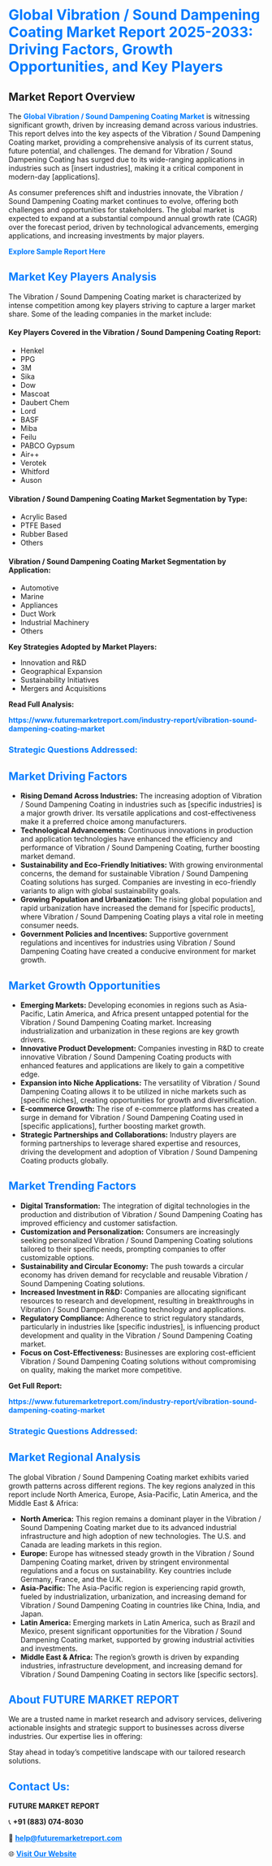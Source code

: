 <h1 style="color: #007BFF;">Global Vibration / Sound Dampening Coating Market Report 2025-2033: Driving Factors, Growth Opportunities, and Key Players</h1>

<section id="overview">
<h2>Market Report Overview</h2>
<p>The <a href="https://www.futuremarketreport.com/industry-report/vibration-sound-dampening-coating-market" style="color: #007BFF; text-decoration: none;"><strong>Global Vibration / Sound Dampening Coating Market</strong></a> is witnessing significant growth, driven by increasing demand across various industries. This report delves into the key aspects of the Vibration / Sound Dampening Coating market, providing a comprehensive analysis of its current status, future potential, and challenges. The demand for Vibration / Sound Dampening Coating has surged due to its wide-ranging applications in industries such as [insert industries], making it a critical component in modern-day [applications].</p>
<p>As consumer preferences shift and industries innovate, the Vibration / Sound Dampening Coating market continues to evolve, offering both challenges and opportunities for stakeholders. The global market is expected to expand at a substantial compound annual growth rate (CAGR) over the forecast period, driven by technological advancements, emerging applications, and increasing investments by major players.</p>
</section>

<section id="overview">
<p><a href="https://www.futuremarketreport.com/request-sample/reportId=114174" style="color: #007BFF; text-decoration: none;"><strong>Explore Sample Report Here</strong></a></p>
</section>

<section id="key-players">
<h2 style="color: #007BFF;">Market Key Players Analysis</h2>
<p>The Vibration / Sound Dampening Coating market is characterized by intense competition among key players striving to capture a larger market share. Some of the leading companies in the market include:</p>
<h4>Key Players Covered in the Vibration / Sound Dampening Coating Report:</h4>
<ul><li>Henkel</li><li>PPG</li><li>3M</li><li>Sika</li><li>Dow</li><li>Mascoat</li><li>Daubert Chem</li><li>Lord</li><li>BASF</li><li>Miba</li><li>Feilu</li><li>PABCO Gypsum</li><li>Air++</li><li>Verotek</li><li>Whitford</li><li>Auson</li></ul>
<h4>Vibration / Sound Dampening Coating Market Segmentation by Type:</h4>
<ul><li>Acrylic Based</li><li>PTFE Based</li><li>Rubber Based</li><li>Others</li></ul>

<h4>Vibration / Sound Dampening Coating Market Segmentation by Application:</h4>
<ul><li>Automotive</li><li>Marine</li><li>Appliances</li><li>Duct Work</li><li>Industrial Machinery</li><li>Others</li></ul>
<p><strong>Key Strategies Adopted by Market Players:</strong></p>
<ul>
<li>Innovation and R&D</li>
<li>Geographical Expansion</li>
<li>Sustainability Initiatives</li>
<li>Mergers and Acquisitions</li>
</ul>
</section>

<section>
<p><strong>Read Full Analysis: </strong></p><a href="https://www.futuremarketreport.com/industry-report/vibration-sound-dampening-coating-market" style="color: #007BFF; text-decoration: none;"><strong>https://www.futuremarketreport.com/industry-report/vibration-sound-dampening-coating-market</strong></a>
<h3 style="color: #007BFF;">Strategic Questions Addressed:</h3>
</section>

<section id="driving-factors">
<h2 style="color: #007BFF;">Market Driving Factors</h2>
<ul>
<li><strong>Rising Demand Across Industries:</strong> The increasing adoption of Vibration / Sound Dampening Coating in industries such as [specific industries] is a major growth driver. Its versatile applications and cost-effectiveness make it a preferred choice among manufacturers.</li>
<li><strong>Technological Advancements:</strong> Continuous innovations in production and application technologies have enhanced the efficiency and performance of Vibration / Sound Dampening Coating, further boosting market demand.</li>
<li><strong>Sustainability and Eco-Friendly Initiatives:</strong> With growing environmental concerns, the demand for sustainable Vibration / Sound Dampening Coating solutions has surged. Companies are investing in eco-friendly variants to align with global sustainability goals.</li>
<li><strong>Growing Population and Urbanization:</strong> The rising global population and rapid urbanization have increased the demand for [specific products], where Vibration / Sound Dampening Coating plays a vital role in meeting consumer needs.</li>
<li><strong>Government Policies and Incentives:</strong> Supportive government regulations and incentives for industries using Vibration / Sound Dampening Coating have created a conducive environment for market growth.</li>
</ul>
</section>

<section id="growth-opportunities">
<h2 style="color: #007BFF;">Market Growth Opportunities</h2>
<ul>
<li><strong>Emerging Markets:</strong> Developing economies in regions such as Asia-Pacific, Latin America, and Africa present untapped potential for the Vibration / Sound Dampening Coating market. Increasing industrialization and urbanization in these regions are key growth drivers.</li>
<li><strong>Innovative Product Development:</strong> Companies investing in R&D to create innovative Vibration / Sound Dampening Coating products with enhanced features and applications are likely to gain a competitive edge.</li>
<li><strong>Expansion into Niche Applications:</strong> The versatility of Vibration / Sound Dampening Coating allows it to be utilized in niche markets such as [specific niches], creating opportunities for growth and diversification.</li>
<li><strong>E-commerce Growth:</strong> The rise of e-commerce platforms has created a surge in demand for Vibration / Sound Dampening Coating used in [specific applications], further boosting market growth.</li>
<li><strong>Strategic Partnerships and Collaborations:</strong> Industry players are forming partnerships to leverage shared expertise and resources, driving the development and adoption of Vibration / Sound Dampening Coating products globally.</li>
</ul>
</section>

<section id="trending-factors">
<h2 style="color: #007BFF;">Market Trending Factors</h2>
<ul>
<li><strong>Digital Transformation:</strong> The integration of digital technologies in the production and distribution of Vibration / Sound Dampening Coating has improved efficiency and customer satisfaction.</li>
<li><strong>Customization and Personalization:</strong> Consumers are increasingly seeking personalized Vibration / Sound Dampening Coating solutions tailored to their specific needs, prompting companies to offer customizable options.</li>
<li><strong>Sustainability and Circular Economy:</strong> The push towards a circular economy has driven demand for recyclable and reusable Vibration / Sound Dampening Coating solutions.</li>
<li><strong>Increased Investment in R&D:</strong> Companies are allocating significant resources to research and development, resulting in breakthroughs in Vibration / Sound Dampening Coating technology and applications.</li>
<li><strong>Regulatory Compliance:</strong> Adherence to strict regulatory standards, particularly in industries like [specific industries], is influencing product development and quality in the Vibration / Sound Dampening Coating market.</li>
<li><strong>Focus on Cost-Effectiveness:</strong> Businesses are exploring cost-efficient Vibration / Sound Dampening Coating solutions without compromising on quality, making the market more competitive.</li>
</ul>
</section>

<section>
<p><strong>Get Full Report: </strong></p><a href="https://www.futuremarketreport.com/industry-report/vibration-sound-dampening-coating-market" style="color: #007BFF; text-decoration: none;"><strong>https://www.futuremarketreport.com/industry-report/vibration-sound-dampening-coating-market</strong></a>
<h3 style="color: #007BFF;">Strategic Questions Addressed:</h3>
</section>


<section id="regional-analysis">
<h2 style="color: #007BFF;">Market Regional Analysis</h2>
<p>The global Vibration / Sound Dampening Coating market exhibits varied growth patterns across different regions. The key regions analyzed in this report include North America, Europe, Asia-Pacific, Latin America, and the Middle East & Africa:</p>
<ul>
<li><strong>North America:</strong> This region remains a dominant player in the Vibration / Sound Dampening Coating market due to its advanced industrial infrastructure and high adoption of new technologies. The U.S. and Canada are leading markets in this region.</li>
<li><strong>Europe:</strong> Europe has witnessed steady growth in the Vibration / Sound Dampening Coating market, driven by stringent environmental regulations and a focus on sustainability. Key countries include Germany, France, and the U.K.</li>
<li><strong>Asia-Pacific:</strong> The Asia-Pacific region is experiencing rapid growth, fueled by industrialization, urbanization, and increasing demand for Vibration / Sound Dampening Coating in countries like China, India, and Japan.</li>
<li><strong>Latin America:</strong> Emerging markets in Latin America, such as Brazil and Mexico, present significant opportunities for the Vibration / Sound Dampening Coating market, supported by growing industrial activities and investments.</li>
<li><strong>Middle East & Africa:</strong> The region’s growth is driven by expanding industries, infrastructure development, and increasing demand for Vibration / Sound Dampening Coating in sectors like [specific sectors].</li>
</ul>
</section>

<footer>
<h2 style="color: #007BFF;">About FUTURE MARKET REPORT</h2>
<p>We are a trusted name in market research and advisory services, delivering actionable insights and strategic support to businesses across diverse industries. Our expertise lies in offering:</p>

<p>Stay ahead in today’s competitive landscape with our tailored research solutions.</p>

<h2 style="color: #007BFF;">Contact Us:</h2>
<p><strong>FUTURE MARKET REPORT</strong></p>
<p>📞 <strong>+91 (883) 074-8030</strong></p>
<p>📧 <strong><a href="mailto:help@futuremarketreport.com" style="color: #007BFF;">help@futuremarketreport.com</a></strong></p>
<p>🌐 <strong><a href="https://www.futuremarketreport.com/" style="color: #007BFF;">Visit Our Website</a></strong></p>
</footer>